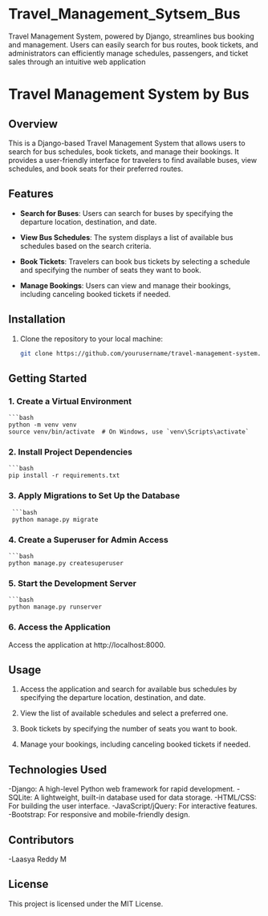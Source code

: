 # Travel_Management_Sytsem_Bus
Travel Management System, powered by Django, streamlines bus booking and management. Users can easily search for bus routes, book tickets, and administrators can efficiently manage schedules, passengers, and ticket sales through an intuitive web application

# Travel Management System by Bus

## Overview

This is a Django-based Travel Management System that allows users to search for bus schedules, book tickets, and manage their bookings. It provides a user-friendly interface for travelers to find available buses, view schedules, and book seats for their preferred routes.

## Features

- **Search for Buses**: Users can search for buses by specifying the departure location, destination, and date.

- **View Bus Schedules**: The system displays a list of available bus schedules based on the search criteria.

- **Book Tickets**: Travelers can book bus tickets by selecting a schedule and specifying the number of seats they want to book.

- **Manage Bookings**: Users can view and manage their bookings, including canceling booked tickets if needed.

## Installation

1. Clone the repository to your local machine:

   ```bash
   git clone https://github.com/yourusername/travel-management-system.git

## Getting Started

### 1. Create a Virtual Environment
    ```bash
    python -m venv venv
    source venv/bin/activate  # On Windows, use `venv\Scripts\activate`

### 2. Install Project Dependencies
    ```bash
    pip install -r requirements.txt

### 3. Apply Migrations to Set Up the Database
     ```bash
     python manage.py migrate

### 4.  Create a Superuser for Admin Access
    ```bash
    python manage.py createsuperuser

### 5. Start the Development Server
    ```bash
    python manage.py runserver

### 6. Access the Application
Access the application at http://localhost:8000.

## Usage
1. Access the application and search for available bus schedules by specifying the departure location, destination, and date.

2. View the list of available schedules and select a preferred one.

3. Book tickets by specifying the number of seats you want to book.

4. Manage your bookings, including canceling booked tickets if needed.

## Technologies Used

-Django: A high-level Python web framework for rapid development.
-SQLite: A lightweight, built-in database used for data storage.
-HTML/CSS: For building the user interface.
-JavaScript/jQuery: For interactive features.
-Bootstrap: For responsive and mobile-friendly design.

## Contributors
-Laasya Reddy M

## License
This project is licensed under the MIT License.


